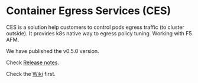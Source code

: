 # Container Egress Services (CES)
CES is a solution help customers to control pods egress traffic (to cluster outside). It provides k8s native way to egress policy tuning. Working with F5 AFM.

We have published the v0.5.0 version. 

Check [Release notes](https://github.com/f5devcentral/container-egress-service/releases/tag/v0.5.0).

Check the [Wiki](https://github.com/f5devcentral/container-egress-service/wiki) first.

